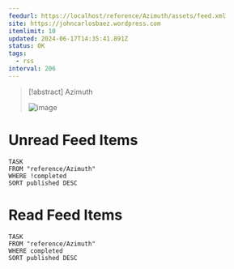 ```yaml
---
feedurl: https://localhost/reference/Azimuth/assets/feed.xml
site: https://johncarlosbaez.wordpress.com
itemlimit: 10
updated: 2024-06-17T14:35:41.891Z
status: OK
tags:
  - rss
interval: 206
---
```


> [!abstract] Azimuth
> 
>
> ![image](https://s0.wp.com/i/buttonw-com.png)
# Unread Feed Items
~~~dataview
TASK
FROM "reference/Azimuth"
WHERE !completed
SORT published DESC
~~~

# Read Feed Items
~~~dataview
TASK
FROM "reference/Azimuth"
WHERE completed
SORT published DESC
~~~
